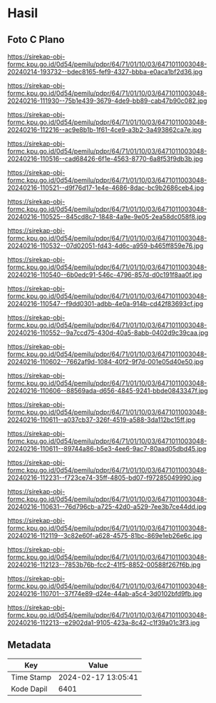 # Hasil

## Foto C Plano

https://sirekap-obj-formc.kpu.go.id/0d54/pemilu/pdpr/64/71/01/10/03/6471011003048-20240214-193732--bdec8165-fef9-4327-bbba-e0aca1bf2d36.jpg

https://sirekap-obj-formc.kpu.go.id/0d54/pemilu/pdpr/64/71/01/10/03/6471011003048-20240216-111930--75b1e439-3679-4de9-bb89-cab47b90c082.jpg

https://sirekap-obj-formc.kpu.go.id/0d54/pemilu/pdpr/64/71/01/10/03/6471011003048-20240216-112216--ac9e8b1b-1f61-4ce9-a3b2-3a493862ca7e.jpg

https://sirekap-obj-formc.kpu.go.id/0d54/pemilu/pdpr/64/71/01/10/03/6471011003048-20240216-110516--cad68426-6f1e-4563-8770-6a8f53f9db3b.jpg

https://sirekap-obj-formc.kpu.go.id/0d54/pemilu/pdpr/64/71/01/10/03/6471011003048-20240216-110521--d9f76d17-1e4e-4686-8dac-bc9b2686ceb4.jpg

https://sirekap-obj-formc.kpu.go.id/0d54/pemilu/pdpr/64/71/01/10/03/6471011003048-20240216-110525--845cd8c7-1848-4a9e-9e05-2ea58dc058f8.jpg

https://sirekap-obj-formc.kpu.go.id/0d54/pemilu/pdpr/64/71/01/10/03/6471011003048-20240216-110532--07d02051-fd43-4d6c-a959-b465ff859e76.jpg

https://sirekap-obj-formc.kpu.go.id/0d54/pemilu/pdpr/64/71/01/10/03/6471011003048-20240216-110540--6b0edc91-546c-4796-857d-d0c191f8aa0f.jpg

https://sirekap-obj-formc.kpu.go.id/0d54/pemilu/pdpr/64/71/01/10/03/6471011003048-20240216-110547--f9dd0301-adbb-4e0a-914b-cd42f83693cf.jpg

https://sirekap-obj-formc.kpu.go.id/0d54/pemilu/pdpr/64/71/01/10/03/6471011003048-20240216-110552--9a7ccd75-430d-40a5-8abb-0402d9c39caa.jpg

https://sirekap-obj-formc.kpu.go.id/0d54/pemilu/pdpr/64/71/01/10/03/6471011003048-20240216-110602--7662af9d-1084-40f2-9f7d-001e05d40e50.jpg

https://sirekap-obj-formc.kpu.go.id/0d54/pemilu/pdpr/64/71/01/10/03/6471011003048-20240216-110606--88569ada-d656-4845-9241-bbde0843347f.jpg

https://sirekap-obj-formc.kpu.go.id/0d54/pemilu/pdpr/64/71/01/10/03/6471011003048-20240216-110611--a037cb37-326f-4519-a588-3da112bc15ff.jpg

https://sirekap-obj-formc.kpu.go.id/0d54/pemilu/pdpr/64/71/01/10/03/6471011003048-20240216-110611--89744a86-b5e3-4ee6-9ac7-80aad05dbd45.jpg

https://sirekap-obj-formc.kpu.go.id/0d54/pemilu/pdpr/64/71/01/10/03/6471011003048-20240216-112231--f723ce74-35ff-4805-bd07-f97285049990.jpg

https://sirekap-obj-formc.kpu.go.id/0d54/pemilu/pdpr/64/71/01/10/03/6471011003048-20240216-110631--76d796cb-a725-42d0-a529-7ee3b7ce44dd.jpg

https://sirekap-obj-formc.kpu.go.id/0d54/pemilu/pdpr/64/71/01/10/03/6471011003048-20240216-112119--3c82e60f-a628-4575-81bc-869e1eb26e6c.jpg

https://sirekap-obj-formc.kpu.go.id/0d54/pemilu/pdpr/64/71/01/10/03/6471011003048-20240216-112123--7853b76b-fcc2-41f5-8852-00588f267f6b.jpg

https://sirekap-obj-formc.kpu.go.id/0d54/pemilu/pdpr/64/71/01/10/03/6471011003048-20240216-110701--37f74e89-d24e-44ab-a5c4-3d0102bfd9fb.jpg

https://sirekap-obj-formc.kpu.go.id/0d54/pemilu/pdpr/64/71/01/10/03/6471011003048-20240216-112213--e2902da1-9105-423a-8c42-c1f39a01c3f3.jpg


## Metadata

| Key        | Value               |
| ---------- | ------------------- |
| Time Stamp | 2024-02-17 13:05:41 |
| Kode Dapil | 6401                |




